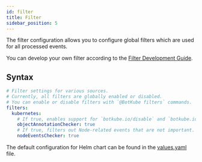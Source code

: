```yaml
---
id: filter
title: Filter
sidebar_position: 5
---
```


The filter configuration allows you to configure global filters which are used for all processed events.

You can develop your own filter according to the [Filter Development Guide](../filters/index.md).

## Syntax

```yaml
# Filter settings for various sources.
# Currently, all filters are globally enabled or disabled.
# You can enable or disable filters with `@BotKube filters` commands.
filters:
  kubernetes:
    # If true, enables support for `botkube.io/disable` and `botkube.io/channel` resource annotations.
    objectAnnotationChecker: true
    # If true, filters out Node-related events that are not important.
    nodeEventsChecker: true
```

The default configuration for Helm chart can be found in the [values.yaml](https://github.com/kubeshop/botkube/blob/main/helm/botkube/values.yaml) file.
